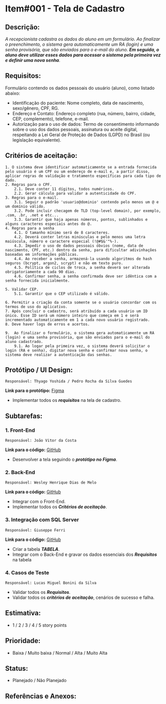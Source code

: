# Item#001 - Tela de Cadastro

## **Descrição:**  
*A recepcionista cadastra os dados do aluno em um formulário. Ao finalizar o preenchimento, o sistema gera automaticamente um RA (login) e uma senha provisória, que são enviados para o e-mail do aluno. ***Em seguida, o aluno deve utilizar esses dados para acessar o sistema pela primeira vez e definir uma nova senha***.*

## **Requisitos:**
Formulário contendo os dados pessoais do usuário (aluno), como listado abaixo:
- Identificação do paciente: Nome completo, data de nascimento, sexo/gênero, CPF, RG.
- Endereço e Contato: Endereço completo (rua, número, bairro, cidade, CEP, complemento), telefone, e-mail.
- Autorização para o uso de dados: Termo de consentimento informando sobre o uso dos dados pessoais, assinatura ou aceite digital, respeitando a Lei Geral de Proteção de Dados (LGPD) no Brasil (ou legislação equivalente).

## **Critérios de aceitação:**
    1. O sistema deve identificar automaticamente se a entrada fornecida pelo usuário é um CPF ou um endereço de e-mail e, a partir disso, aplicar regras de validação e tratamento específicas para cada tipo de dado.
	2. Regras para o CPF.
		2.1. Deve conter 11 dígitos, todos numéricos.
		2.2. Gerar cálculo para validar a autenticidade do CPF.
	3. Regras para o e-mail.		
		3.1. Seguir o padrão 'usuario@dominio' contendo pelo menos um @ e um domínio válido.
		3.2. Pode incluir checagem de TLD (top-level domain), por exemplo, .com, .br, .net e etc...
		3.3. Garantir que haja apenas números, pontos, sublinhados e alguns caracteres especiais antes do @.
	4. Regras para a senha
		4.1. O tamanho mínimo será de 8 caracteres.
		4.2. Deverá conter letras minúsculas e pelo menos uma letra maiúscula, número e caractere especial (!@#$&'"%-).
		4.3. Impedir o uso de dados pessoais óbvios (nome, data de nascimento, CPF, etc.) dentro da senha, para dificultar adivinhações baseadas em informações públicas.
		4.4. Ao receber a senha, armazená-la usando algoritmos de hash seguros (bcrypt, argon2, scrypt) e não em texto puro.
		4.5. Política de ciclos de troca, a senha deverá ser alterada obrigatoriamente a cada 90 dias.
		4.6. Confirmar senha, a senha confirmada deve ser idêntica com a senha fornecida inicialmente.

	5. Validar CEP.
		5.1. Garantir que o CEP utilizado é válido.

	6. Permitir a criação da conta somente se o usuário concordar com os termos de uso do aplicativo.
	7. Após concluir o cadastro, será atribuído a cada usuário um ID único. Esse ID será um número inteiro que começa em 1 e será incrementado automaticamente em 1 a cada novo usuário registrado.
	8. Deve haver logs de erros e acertos.
   
	9.  Ao finalizar o formulário, o sistema gera automaticamente um RA (login) e uma senha provisória, que são enviados para o e-mail do aluno cadastrado.
      	9.1. Ao logar pela primeira vez, o sistema deverá solicitar o login (RA e senha), digitar nova senha e confirmar nova senha, o sistema deve realizar a autenticação das senhas.

## **Protótipo / UI Design**:
    Responsável: Thyago Yoshida / Pedro Rocha da Silva Guedes
    
**Link para o protótipo:** [Figma](https://url.com.br/)

- Implementar todos os ***requisitos*** na tela de cadastro.

## **Subtarefas**:
### 1. **Front-End**
    Responsável: João Vitor da Costa
    
**Link para o código:** [GitHub](https://url.com.br/)

- Desenvolver a tela seguindo o ***protótipo no Figma***.

### 2. **Back-End**
    Responsável: Wesley Henrique Dias de Melo

**Link para o código:** [GitHub](https://url.com.br/)

- Integrar com o Front-End.
- Implementar todos os ***Critérios de aceitação***.

### 3. **Integração com SQL Server**  
    Responsável: Giuseppe Ferri

**Link para o código:** [GitHub](https://url.com.br/)

- Criar a tabela ***TABELA***.
- Integrar com o Back-End e gravar os dados essenciais dos ***Requisitos*** na tabela

### 4. **Casos de Teste**
    Responsável: Lucas Miguel Bonini da Silva

- Validar todos os ***Requisitos***.
- Validar todos os ***critérios de aceitação***, cenários de sucesso e falha.

## **Estimativa**:
- 1 / 2 / 3 / 4 / 5 story points

## **Prioridade**:
- Baixa / Muito baixa / Normal / Alta / Muito Alta

## **Status**:
- Planejado / Não Planejado

## **Referências e Anexos**:
